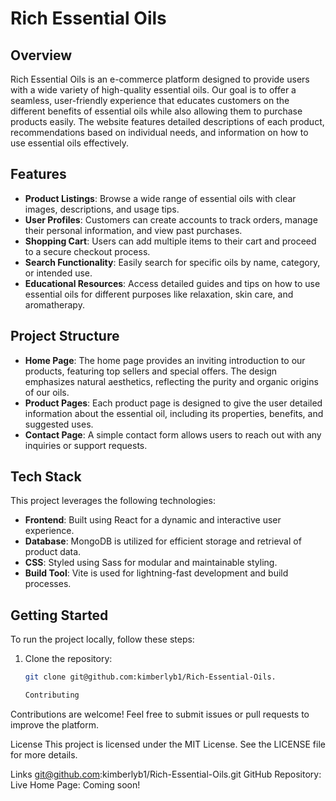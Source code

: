 # Rich Essential Oils

## Overview

Rich Essential Oils is an e-commerce platform designed to provide users with a wide variety of high-quality essential oils. Our goal is to offer a seamless, user-friendly experience that educates customers on the different benefits of essential oils while also allowing them to purchase products easily. The website features detailed descriptions of each product, recommendations based on individual needs, and information on how to use essential oils effectively. 

## Features

- **Product Listings**: Browse a wide range of essential oils with clear images, descriptions, and usage tips.
- **User Profiles**: Customers can create accounts to track orders, manage their personal information, and view past purchases.
- **Shopping Cart**: Users can add multiple items to their cart and proceed to a secure checkout process.
- **Search Functionality**: Easily search for specific oils by name, category, or intended use.
- **Educational Resources**: Access detailed guides and tips on how to use essential oils for different purposes like relaxation, skin care, and aromatherapy.

## Project Structure

- **Home Page**: The home page provides an inviting introduction to our products, featuring top sellers and special offers. The design emphasizes natural aesthetics, reflecting the purity and organic origins of our oils.
- **Product Pages**: Each product page is designed to give the user detailed information about the essential oil, including its properties, benefits, and suggested uses.
- **Contact Page**: A simple contact form allows users to reach out with any inquiries or support requests.

## Tech Stack

This project leverages the following technologies:
- **Frontend**: Built using React for a dynamic and interactive user experience.
- **Database**: MongoDB is utilized for efficient storage and retrieval of product data.
- **CSS**: Styled using Sass for modular and maintainable styling.
- **Build Tool**: Vite is used for lightning-fast development and build processes.

## Getting Started

To run the project locally, follow these steps:

1. Clone the repository:
   ```bash
   git clone git@github.com:kimberlyb1/Rich-Essential-Oils.
   
   Contributing
Contributions are welcome! Feel free to submit issues or pull requests to improve the platform.

License
This project is licensed under the MIT License. See the LICENSE file for more details.

Links git@github.com:kimberlyb1/Rich-Essential-Oils.git
GitHub Repository: 
Live Home Page: Coming soon!

